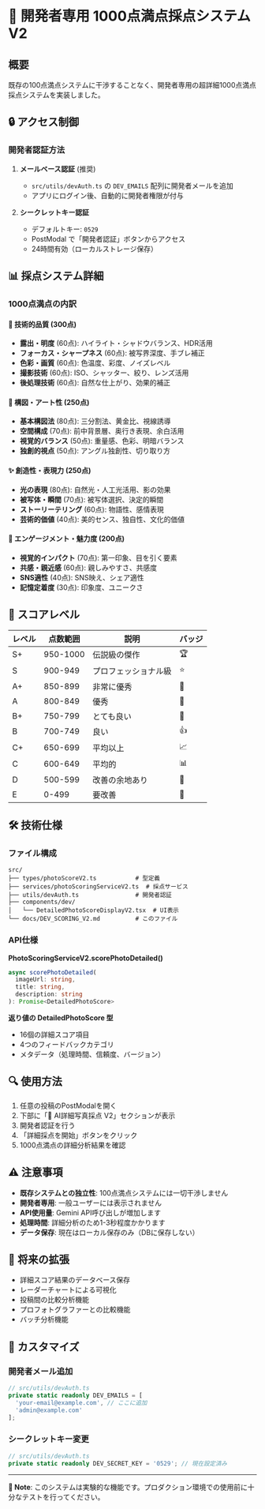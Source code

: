 # 🚀 開発者専用 1000点満点採点システム V2

## 概要

既存の100点満点システムに干渉することなく、開発者専用の超詳細1000点満点採点システムを実装しました。

## 🔒 アクセス制御

### 開発者認証方法

1. **メールベース認証** (推奨)
   - `src/utils/devAuth.ts` の `DEV_EMAILS` 配列に開発者メールを追加
   - アプリにログイン後、自動的に開発者権限が付与

2. **シークレットキー認証**
   - デフォルトキー: `0529`
   - PostModal で「開発者認証」ボタンからアクセス
   - 24時間有効（ローカルストレージ保存）

## 📊 採点システム詳細

### 1000点満点の内訳

#### 🔧 技術的品質 (300点)
- **露出・明度** (60点): ハイライト・シャドウバランス、HDR活用
- **フォーカス・シャープネス** (60点): 被写界深度、手ブレ補正
- **色彩・画質** (60点): 色温度、彩度、ノイズレベル
- **撮影技術** (60点): ISO、シャッター、絞り、レンズ活用
- **後処理技術** (60点): 自然な仕上がり、効果的補正

#### 🎨 構図・アート性 (250点)
- **基本構図法** (80点): 三分割法、黄金比、視線誘導
- **空間構成** (70点): 前中背景層、奥行き表現、余白活用
- **視覚的バランス** (50点): 重量感、色彩、明暗バランス
- **独創的視点** (50点): アングル独創性、切り取り方

#### ✨ 創造性・表現力 (250点)
- **光の表現** (80点): 自然光・人工光活用、影の効果
- **被写体・瞬間** (70点): 被写体選択、決定的瞬間
- **ストーリーテリング** (60点): 物語性、感情表現
- **芸術的価値** (40点): 美的センス、独自性、文化的価値

#### 💖 エンゲージメント・魅力度 (200点)
- **視覚的インパクト** (70点): 第一印象、目を引く要素
- **共感・親近感** (60点): 親しみやすさ、共感度
- **SNS適性** (40点): SNS映え、シェア適性
- **記憶定着度** (30点): 印象度、ユニークさ

## 🎯 スコアレベル

| レベル | 点数範囲 | 説明 | バッジ |
|--------|----------|------|--------|
| S+ | 950-1000 | 伝説級の傑作 | 🏆 |
| S | 900-949 | プロフェッショナル級 | ⭐ |
| A+ | 850-899 | 非常に優秀 | 💎 |
| A | 800-849 | 優秀 | 🎯 |
| B+ | 750-799 | とても良い | 🌟 |
| B | 700-749 | 良い | 👍 |
| C+ | 650-699 | 平均以上 | 📈 |
| C | 600-649 | 平均的 | 📊 |
| D | 500-599 | 改善の余地あり | 🔄 |
| E | 0-499 | 要改善 | 📝 |

## 🛠️ 技術仕様

### ファイル構成

```
src/
├── types/photoScoreV2.ts           # 型定義
├── services/photoScoringServiceV2.ts  # 採点サービス
├── utils/devAuth.ts                # 開発者認証
├── components/dev/
│   └── DetailedPhotoScoreDisplayV2.tsx  # UI表示
└── docs/DEV_SCORING_V2.md          # このファイル
```

### API仕様

**PhotoScoringServiceV2.scorePhotoDetailed()**
```typescript
async scorePhotoDetailed(
  imageUrl: string, 
  title: string, 
  description: string
): Promise<DetailedPhotoScore>
```

**返り値の DetailedPhotoScore 型**
- 16個の詳細スコア項目
- 4つのフィードバックカテゴリ
- メタデータ（処理時間、信頼度、バージョン）

## 🔍 使用方法

1. 任意の投稿のPostModalを開く
2. 下部に「🚀 AI詳細写真採点 V2」セクションが表示
3. 開発者認証を行う
4. 「詳細採点を開始」ボタンをクリック
5. 1000点満点の詳細分析結果を確認

## ⚠️ 注意事項

- **既存システムとの独立性**: 100点満点システムには一切干渉しません
- **開発者専用**: 一般ユーザーには表示されません
- **API使用量**: Gemini API呼び出しが増加します
- **処理時間**: 詳細分析のため1-3秒程度かかります
- **データ保存**: 現在はローカル保存のみ（DBに保存しない）

## 🚀 将来の拡張

- 詳細スコア結果のデータベース保存
- レーダーチャートによる可視化
- 投稿間の比較分析機能
- プロフォトグラファーとの比較機能
- バッチ分析機能

## 🔧 カスタマイズ

### 開発者メール追加
```typescript
// src/utils/devAuth.ts
private static readonly DEV_EMAILS = [
  'your-email@example.com', // ここに追加
  'admin@example.com'
];
```

### シークレットキー変更
```typescript
// src/utils/devAuth.ts
private static readonly DEV_SECRET_KEY = '0529'; // 現在設定済み
```

---

**📝 Note**: このシステムは実験的な機能です。プロダクション環境での使用前に十分なテストを行ってください。